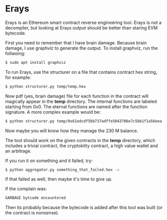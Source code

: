 # Erays
Erays is an Ethereum smart contract reverse engineering tool. 
Erays is not a decompiler, but looking at Erays output should be better than staring EVM bytecode. 

First you need to remember that I have brain damage. 
Because brain damage, I use graphviz to generate the output. To install graphviz, run the follwoing:
```sh
$ sudo apt install graphviz
```
To run Erays, use the structurer on a file that contains contract hex string, for example:
```sh
$ python structurer.py temp/temp.hex
```
Now pdf (yes, brain damage) file for each function in the contract will magically appear in the **temp** directory. 
The internal functions are labeled starting from 0x0. The eternal functions are named after the function signature.
A more complex example would be:
```sh
$ python structurer.py temp/0x61edcdf5bb737adffe5043706e7c5bb1f1a56eea.hex
```
Now maybe you will know how they manage the 230 M balance.

The tool should work on the given contracts in the **temp** directory, which includes a trivial contract, the 
cryptokitty contract, a high value wallet and an arbitrage.

If you run it on something and it failed, try:
```sh
$ python aggregator.py something_that_failed.hex -v
```
If that failed as well, then maybe it's time to give up.

If the complain was:
```sh
GARBAGE bytcode encountered
```
Then its probably because the bytecode is added after this tool was built (or the contract is nonsense).
